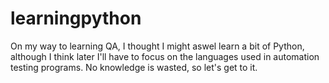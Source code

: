# learningpython
On my way to learning QA, I thought I might aswel learn a bit of Python, although I think later I'll have to focus on the languages used in automation testing programs. No knowledge is wasted, so let's get to it. 

